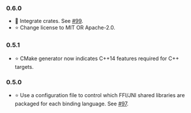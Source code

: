 ### 0.6.0 ###
* :wrench: Integrate crates. See [#99](https://github.com/stepfunc/oo_bindgen/pull/99).
* :star: Change license to MIT OR Apache-2.0.

### 0.5.1 ###
* :star: CMake generator now indicates C++14 features required for C++ targets.

### 0.5.0 ###
* :star: Use a configuration file to control which FFI/JNI shared libraries are packaged for each binding language. See [#97](https://github.com/stepfunc/oo_bindgen/pull/97).
